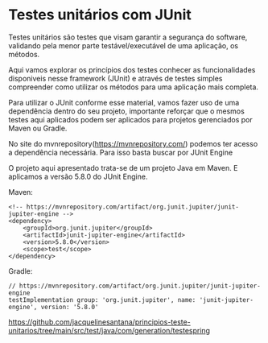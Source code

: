 # Testes unitários com JUnit

Testes unitários são testes que visam garantir a segurança do software, validando pela menor parte testável/executável de uma aplicação, os métodos.

Aqui vamos explorar os princípios dos testes conhecer as funcionalidades disponiveis nesse framework (JUnit) e através de testes simples compreender como utilizar os métodos para uma aplicação mais completa.

Para utilizar o JUnit conforme esse material, vamos fazer uso de uma dependência dentro do seu projeto, importante reforçar que o mesmos testes aqui aplicados podem ser aplicados para projetos gerenciados por Maven ou Gradle.

No site do mvnrepository(https://mvnrepository.com/)  podemos ter acesso a dependência necessária. Para isso basta buscar por JUnit Engine

O projeto aqui apresentado trata-se de um projeto Java em Maven. E aplicamos a versão 5.8.0 do JUnit Engine.

Maven:

```
<!-- https://mvnrepository.com/artifact/org.junit.jupiter/junit-jupiter-engine -->
<dependency>
    <groupId>org.junit.jupiter</groupId>
    <artifactId>junit-jupiter-engine</artifactId>
    <version>5.8.0</version>
    <scope>test</scope>
</dependency>
```

Gradle:

```
// https://mvnrepository.com/artifact/org.junit.jupiter/junit-jupiter-engine
testImplementation group: 'org.junit.jupiter', name: 'junit-jupiter-engine', version: '5.8.0'
```

https://github.com/jacquelinesantana/principios-teste-unitarios/tree/main/src/test/java/com/generation/testespring



